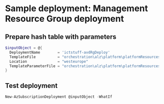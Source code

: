# Sample deployment: Management Resource Group deployment

## Prepare hash table with parameters

```powershell
$inputObject = @{
  DeploymentName        = 'ictstuff-avdRgDeploy'
  TemplateFile          = "orchestration\alz\platform\platformResources\platformResourceGroup.bicep"
  Location              = "westeurope"
  TemplateParameterFile = "orchestration\alz\platform\platformResources\\avdResourceGroup.parameters.ictstuff.tst.json"
}
```

## Test deployment

```powershell
New-AzSubscriptionDeployment @inputObject -WhatIf
```
